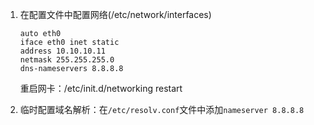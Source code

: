1. 在配置文件中配置网络(/etc/network/interfaces)
    ```
    auto eth0
    iface eth0 inet static
    address 10.10.10.11
    netmask 255.255.255.0
    dns-nameservers 8.8.8.8
    ```
    
    重启网卡：/etc/init.d/networking restart
    
2. 临时配置域名解析：在`/etc/resolv.conf`文件中添加`nameserver 8.8.8.8`
